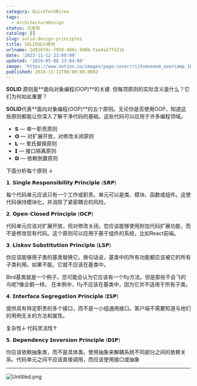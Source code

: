 ```yaml
---
category: QuickTechBites
tags:
  - ArchitectureDesign
status: 已发布
catalog: []
slug: solid-design-principles
title: SOLID设计原则
urlname: 2d810f8c-f950-406c-8d0b-faa4a27fd21b
date: '2023-11-12 23:08:00'
updated: '2024-05-08 23:04:00'
image: 'https://www.notion.so/images/page-cover/rijksmuseum_avercamp_1620.jpg'
published: 2019-11-12T08:00:00.000Z
---
```


**SOLID** 原则是**面向对象编程(OOP)**的关键. 但每项原则的实际含义是什么？它们为何如此重要？


**SOLID**代表**面向对象编程(OOP)**的五个原则。无论你是否使用OOP，知道这些原则都能让你深入了解干净代码的基础，这些代码可以应用于许多编程领域。

- 𝗦 — 单一职责原则
- 𝗢 — 对扩展开放，对修改关闭原则
- 𝗟 — 里氏替换原则
- 𝗜 — 接口隔离原则
- 𝗗 — 依赖倒置原则

下面分析每个原则 ↓


𝟭. 𝗦𝗶𝗻𝗴𝗹𝗲 𝗥𝗲𝘀𝗽𝗼𝗻𝘀𝗶𝗯𝗶𝗹𝗶𝘁𝘆 𝗣𝗿𝗶𝗻𝗰𝗶𝗽𝗹𝗲 (𝗦𝗥𝗣)


每个代码单元应该只有一个工作或职责。单元可以是类、模块、函数或组件。这使代码保持模块化，并消除了紧密耦合的风险。


𝟮. 𝗢𝗽𝗲𝗻-𝗖𝗹𝗼𝘀𝗲𝗱 𝗣𝗿𝗶𝗻𝗰𝗶𝗽𝗹𝗲 (𝗢𝗖𝗣)


代码单元应该对扩展开放，但对修改关闭。您应该能够使用附加代码扩展功能，而不是修改现有代码。这个原则可以应用于基于组件的系统，比如React前端。


𝟯. 𝗟𝗶𝘀𝗸𝗼𝘃 𝗦𝘂𝗯𝘀𝘁𝗶𝘁𝘂𝘁𝗶𝗼𝗻 𝗣𝗿𝗶𝗻𝗰𝗶𝗽𝗹𝗲 (𝗟𝗦𝗣)


你应该能够用子类的基类替换它。换句话说，基类中的所有功能都应该被它的所有子类利用。如果不能，它就不应该在基类中。


Bird基类就是一个例子。您可能会认为它应该有一个fly方法。但是那些不会飞的鸟呢?像企鹅一样。
在本例中，fly不应该在基类中，因为它并不适用于所有子类。


𝟰. 𝗜𝗻𝘁𝗲𝗿𝗳𝗮𝗰𝗲 𝗦𝗲𝗴𝗿𝗲𝗴𝗮𝘁𝗶𝗼𝗻 𝗣𝗿𝗶𝗻𝗰𝗶𝗽𝗹𝗲 (𝗜𝗦𝗣)


提供具有特定职责的多个接口，而不是一小组通用接口。客户端不需要知道与他们的用例无关的方法和属性。


复杂性↓
代码灵活性↑


𝟱. 𝗗𝗲𝗽𝗲𝗻𝗱𝗲𝗻𝗰𝘆 𝗜𝗻𝘃𝗲𝗿𝘀𝗶𝗼𝗻 𝗣𝗿𝗶𝗻𝗰𝗶𝗽𝗹𝗲 (𝗗𝗜𝗣)


你应该依赖抽象类，而不是具体类。使用抽象来解耦系统不同部分之间的依赖关系。代码单元之间不应该直接调用，而应该使用接口或抽象


---


![Untitled.png](https://prod-files-secure.s3.us-west-2.amazonaws.com/5d24fe63-e567-4804-86f9-9fdc62e13082/6fc4afd3-478b-4aaf-9884-0a3f8e406a71/Untitled.png?X-Amz-Algorithm=AWS4-HMAC-SHA256&X-Amz-Content-Sha256=UNSIGNED-PAYLOAD&X-Amz-Credential=ASIAZI2LB466TDIT65T7%2F20250404%2Fus-west-2%2Fs3%2Faws4_request&X-Amz-Date=20250404T054007Z&X-Amz-Expires=3600&X-Amz-Security-Token=IQoJb3JpZ2luX2VjEJb%2F%2F%2F%2F%2F%2F%2F%2F%2F%2FwEaCXVzLXdlc3QtMiJHMEUCIDbUVgCdzIlpGXmhr9Zthvnqwd8iTDYfBAGzFXc%2FV7QpAiEA4xqy2r7rdy0YHd1AkpYio8qQmcpPBf4tEcBod0mY3dAqiAQI%2F%2F%2F%2F%2F%2F%2F%2F%2F%2F%2F%2FARAAGgw2Mzc0MjMxODM4MDUiDHC3mjJlKirojc%2BAgyrcAyFKT9G%2BebwQ%2B9UEOYUl%2FYg3E9TXtw4izUaxAIycnHx1G%2F9jGNuND%2B%2FMiOZoyyoKgKXAFrEaOcM%2FrwDrFvMqWFEqk%2F%2B16yRfpUCzVp12q5sH4BnHBzM8nrPWpzUEoTZrpgOiUAYF%2BV0bGM3S%2Bnwcsph8som0MsxVrDZ8r2PGJjx%2FemmG6SudY2EBCMWpxB4rqHj%2B7N8OpBmr%2By2N5j3bpD%2FSQHnC0QwzOCozMz5X267b4rS0suzJPhIQ9iK18%2BNkiJfuVr1pnAgJdnVjmZculnNqEbVK%2F93xVAUAuvda04VZtaUTc%2FF%2BaEJ0D9dn7vN9YZgne0XFLI%2FseeIG%2BJVgXR%2FdYUJ6xwqJUddR0%2Fp2lz8jRBOoAliK2Fb%2BUdD1hmJ0gEyaa94On4FSblYtq6Qb60MznivXFiOh4JwAJ78FBWLZzGL9neqVp7Uns6rhkbQFwd9w%2BIh4Esy5j6IR6u5jhvOW2monDMf%2FjqUv0U7xCMsbwAGKUBNQU%2Bov4l%2FhjhlcisxtiiRqzj2lCBG8OCt%2By%2FBIGQRd5CdqlMH9P5k9OmSeIUKMwCyANNkodEiRrHAhqRgZTQ%2BpP0%2FVk0LmkoWw6LwlnhtZzHdqneNbAZq%2FdPoIma%2B34hkf3plAjfQzMJ7dvb8GOqUB8%2BLmWCCvibDDeM4raanZL8lew5TwPYk2j%2FFnFwLUAERl%2Fwj3dv0pJnpcv9N19EmMwOxj9GsytNRjv2L0fE6tXKbBQQ5cHp22hwYrg7E8CcvJo8NjBs%2Fit3IQuR8ul1m83yHbLdcUdONRlwNskokUGl0%2Bd6FxqfcwnCtLnX1cbsA461t%2FMr%2FemCMRD4YYw2ZS8NuLdcePy6nWwzmuRuzz6k80BX%2Bn&X-Amz-Signature=764d9916195c6dd75e859db13698a4dc3943d27650a0a691bf56cf7c3a3cf0e0&X-Amz-SignedHeaders=host&x-id=GetObject)

